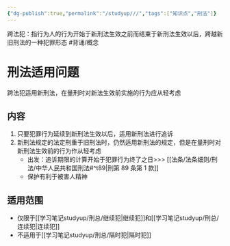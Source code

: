 ```yaml
---
{"dg-publish":true,"permalink":"/studyup///","tags":["知识点","刑法"]}
---
```


跨法犯：指行为人的行为开始于新刑法生效之前而结束于新刑法生效以后，跨越新旧刑法的一种犯罪形态 #背诵/概念 
# 刑法适用问题
跨法犯适用新刑法，在量刑时对新法生效前实施的行为应从轻考虑
## 内容
1. 只要犯罪行为延续到新刑法生效以后，适用新刑法进行追诉
2. 新刑法规定的法定刑重于旧刑法时，仍然适用新刑法的规定，但是在量刑时对新刑法生效前的行为作从轻考虑
	- 出发：追诉期限的计算开始于犯罪行为终了之日>>> [[法条/法条细则/刑法/中华人民共和国刑法#^t89\|刑第 89 条第 1 款]]
	- 保护有利于被害人精神
## 适用范围
- 仅限于[[学习笔记studyup/刑总/继续犯\|继续犯]]和[[学习笔记studyup/刑总/连续犯\|连续犯]]
- 不适用于[[学习笔记studyup/刑总/隔时犯\|隔时犯]]